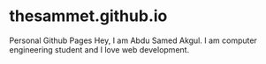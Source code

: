 # thesammet.github.io
Personal Github Pages
Hey, I am Abdu Samed Akgul. I am computer engineering student and I love web development.
